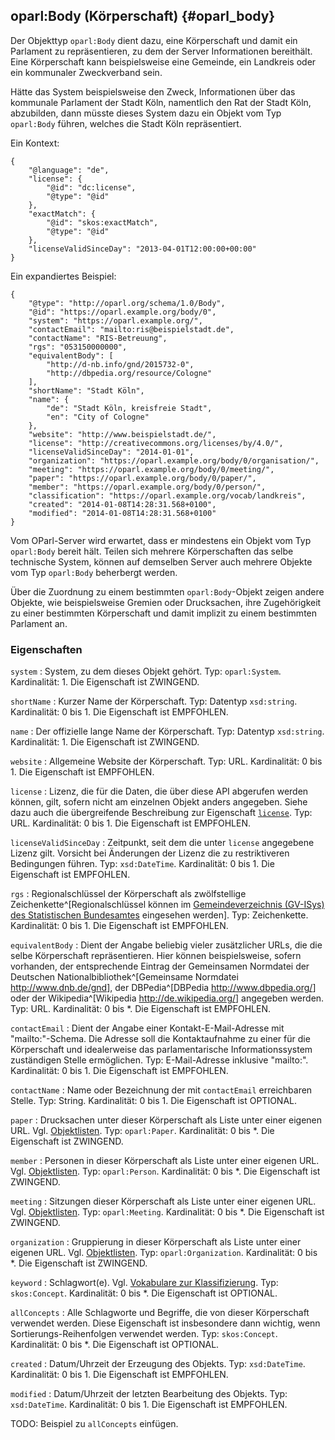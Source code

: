 oparl:Body (Körperschaft)   {#oparl_body}
------------------------

Der Objekttyp `oparl:Body` dient dazu, eine Körperschaft und damit ein
Parlament zu repräsentieren, zu dem der Server Informationen bereithält.
Eine Körperschaft kann beispielsweise eine Gemeinde, ein Landkreis oder 
ein kommunaler Zweckverband sein.

Hätte das System beispielsweise den Zweck, Informationen über das kommunale
Parlament der Stadt Köln, namentlich den Rat der Stadt Köln, abzubilden,
dann müsste dieses System dazu ein Objekt vom Typ `oparl:Body` führen, welches
die Stadt Köln repräsentiert.

Ein Kontext:

~~~~~  {#body_ex_context .json}
{
    "@language": "de",
    "license": {
        "@id": "dc:license",
        "@type": "@id"
    },
    "exactMatch": {
        "@id": "skos:exactMatch",
        "@type": "@id"
    },
    "licenseValidSinceDay": "2013-04-01T12:00:00+00:00"
}
~~~~~

Ein expandiertes Beispiel:

~~~~~  {#oparlbody_ex1 .json}
{
    "@type": "http://oparl.org/schema/1.0/Body",
    "@id": "https://oparl.example.org/body/0",
    "system": "https://oparl.example.org/",
    "contactEmail": "mailto:ris@beispielstadt.de",
    "contactName": "RIS-Betreuung",
    "rgs": "053150000000",
    "equivalentBody": [
        "http://d-nb.info/gnd/2015732-0",
        "http://dbpedia.org/resource/Cologne"
    ],
    "shortName": "Stadt Köln",
    "name": {
        "de": "Stadt Köln, kreisfreie Stadt",
        "en": "City of Cologne"
    },
    "website": "http://www.beispielstadt.de/",
    "license": "http://creativecommons.org/licenses/by/4.0/",
    "licenseValidSinceDay": "2014-01-01",
    "organization": "https://oparl.example.org/body/0/organisation/",
    "meeting": "https://oparl.example.org/body/0/meeting/",
    "paper": "https://oparl.example.org/body/0/paper/",
    "member": "https://oparl.example.org/body/0/person/",
    "classification": "https://oparl.example.org/vocab/landkreis",
    "created": "2014-01-08T14:28:31.568+0100",
    "modified": "2014-01-08T14:28:31.568+0100"
}
~~~~~

Vom OParl-Server wird erwartet, dass er mindestens
ein Objekt vom Typ `oparl:Body` bereit hält. Teilen sich mehrere Körperschaften
das selbe technische System, können auf demselben Server auch mehrere
Objekte vom Typ `oparl:Body` beherbergt werden.

Über die Zuordnung zu einem bestimmten `oparl:Body`-Objekt zeigen andere
Objekte, wie beispielsweise Gremien oder Drucksachen, ihre Zugehörigkeit
zu einer bestimmten Körperschaft und damit implizit zu einem bestimmten
Parlament an.

### Eigenschaften

`system`
:   System, zu dem dieses Objekt gehört.
    Typ: `oparl:System`.
    Kardinalität: 1.
    Die Eigenschaft ist ZWINGEND.

`shortName`
:   Kurzer Name der Körperschaft.
    Typ: Datentyp `xsd:string`.
    Kardinalität: 0 bis 1.
    Die Eigenschaft ist EMPFOHLEN.

`name`
:   Der offizielle lange Name der Körperschaft.
    Typ: Datentyp `xsd:string`.
    Kardinalität: 1.
    Die Eigenschaft ist ZWINGEND.

`website`
:   Allgemeine Website der Körperschaft.
    Typ: URL.
    Kardinalität: 0 bis 1.
    Die Eigenschaft ist EMPFOHLEN.

`license`
:   Lizenz, die für die Daten, die über diese API abgerufen werden
    können, gilt, sofern nicht am einzelnen Objekt anders angegeben.
    Siehe dazu auch die übergreifende Beschreibung zur Eigenschaft
    [`license`](#eigenschaft_license).
    Typ: URL.
    Kardinalität: 0 bis 1.
    Die Eigenschaft ist EMPFOHLEN.

`licenseValidSinceDay`
:   Zeitpunkt, seit dem die unter `license` angegebene Lizenz gilt.
    Vorsicht bei Änderungen der Lizenz die zu restriktiveren Bedingungen führen.
    Typ: `xsd:DateTime`.
    Kardinalität: 0 bis 1.
    Die Eigenschaft ist EMPFOHLEN.

`rgs`
:   Regionalschlüssel der Körperschaft als zwölfstellige Zeichenkette^[Regionalschlüssel können im [Gemeindeverzeichnis (GV-ISys) des Statistischen Bundesamtes](https://www.destatis.de/DE/ZahlenFakten/LaenderRegionen/Regionales/Gemeindeverzeichnis/Gemeindeverzeichnis.html) eingesehen werden].
    Typ: Zeichenkette.
    Kardinalität: 0 bis 1.
    Die Eigenschaft ist EMPFOHLEN.

`equivalentBody`
:   Dient der Angabe beliebig vieler zusätzlicher URLs, die die selbe Körperschaft
    repräsentieren. Hier können beispielsweise,
    sofern vorhanden, der entsprechende Eintrag der Gemeinsamen Normdatei der Deutschen Nationalbibliothek^[Gemeinsame Normdatei <http://www.dnb.de/gnd>],
    der DBPedia^[DBPedia <http://www.dbpedia.org/>] oder der Wikipedia^[Wikipedia <http://de.wikipedia.org/>] angegeben werden.
    Typ: URL.
    Kardinalität: 0 bis *.
    Die Eigenschaft ist EMPFOHLEN.

`contactEmail`
:   Dient der Angabe einer Kontakt-E-Mail-Adresse mit "mailto:"-Schema.
    Die Adresse soll die Kontaktaufnahme zu einer für die Körperschaft
    und idealerweise das parlamentarische Informationssystem zuständigen Stelle
    ermöglichen.
    Typ: E-Mail-Adresse inklusive "mailto:".
    Kardinalität: 0 bis 1.
    Die Eigenschaft ist EMPFOHLEN.

`contactName`
:   Name oder Bezeichnung der mit `contactEmail` erreichbaren Stelle.
    Typ: String.
    Kardinalität: 0 bis 1.
    Die Eigenschaft ist OPTIONAL.

`paper`
:   Drucksachen unter dieser Körperschaft als Liste unter einer eigenen URL.
    Vgl. [Objektlisten](#objektlisten).
    Typ: `oparl:Paper`.
    Kardinalität: 0 bis *.
    Die Eigenschaft ist ZWINGEND.

`member`
:   Personen in dieser Körperschaft als Liste unter einer eigenen URL.
    Vgl. [Objektlisten](#objektlisten).
    Typ: `oparl:Person`.
    Kardinalität: 0 bis *.
    Die Eigenschaft ist ZWINGEND.

`meeting`
:   Sitzungen dieser Körperschaft als Liste unter einer eigenen URL.
    Vgl. [Objektlisten](#objektlisten).
    Typ: `oparl:Meeting`.
    Kardinalität: 0 bis *.
    Die Eigenschaft ist ZWINGEND.

`organization`
:   Gruppierung in dieser Körperschaft als Liste unter einer eigenen URL.
    Vgl. [Objektlisten](#objektlisten).
    Typ: `oparl:Organization`.
    Kardinalität: 0 bis *.
    Die Eigenschaft ist ZWINGEND.

`keyword`
:   Schlagwort(e). Vgl. [Vokabulare zur Klassifizierung](#vokabulare_klassifizierung).
    Typ: `skos:Concept`.
    Kardinalität: 0 bis *.
    Die Eigenschaft ist OPTIONAL.

`allConcepts`
:   Alle Schlagworte und Begriffe, die von dieser Körperschaft verwendet werden.
    Diese Eigenschaft ist insbesondere dann
    wichtig, wenn Sortierungs-Reihenfolgen verwendet werden.
    Typ: `skos:Concept`.
    Kardinalität: 0 bis *.
    Die Eigenschaft ist OPTIONAL.

`created`
:   Datum/Uhrzeit der Erzeugung des Objekts.
    Typ: `xsd:DateTime`.
    Kardinalität: 0 bis 1.
    Die Eigenschaft ist EMPFOHLEN.

`modified`
:   Datum/Uhrzeit der letzten Bearbeitung des Objekts.
    Typ: `xsd:DateTime`.
    Kardinalität: 0 bis 1.
    Die Eigenschaft ist EMPFOHLEN.

TODO: Beispiel zu `allConcepts` einfügen.

